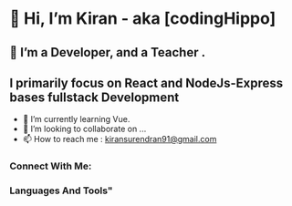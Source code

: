 # 👋 Hi, I’m Kiran - aka [codingHippo]

## 👀 I’m a Developer, and a Teacher .

## I primarily focus on React and NodeJs-Express bases fullstack Development

- 🌱 I’m currently learning Vue.
- 💞️ I’m looking to collaborate on ...
- 📫 How to reach me : kiransurendran91@gmail.com


### Connect With Me:



### Languages And Tools"
